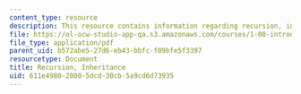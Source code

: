 ```yaml
---
content_type: resource
description: This resource contains information regarding recursion, inheritance.
file: https://ol-ocw-studio-app-qa.s3.amazonaws.com/courses/1-00-introduction-to-computers-and-engineering-problem-solving-spring-2012/611e498020005dcd30cb5a9cd6d73935_MIT1_00S12_REC_5.pdf
file_type: application/pdf
parent_uid: b572abe5-27d6-eb43-bbfc-f09bfe5f3397
resourcetype: Document
title: Recursion, Inheritance
uid: 611e4980-2000-5dcd-30cb-5a9cd6d73935
---
```

